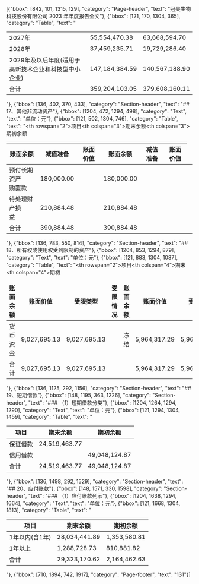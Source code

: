 [{"bbox": [842, 101, 1315, 129], "category": "Page-header", "text": "冠昊生物科技股份有限公司 2023 年年度报告全文"}, {"bbox": [121, 170, 1304, 365], "category": "Table", "text": "<table><tr><td>2027年</td><td>55,554,470.38</td><td>63,668,594.70</td></tr><tr><td>2028年</td><td>37,459,235.71</td><td>19,729,286.40</td></tr><tr><td>2029年及以后年度(适用于高新技术企业和科技型中小企业)</td><td>147,184,384.59</td><td>140,567,188.90</td></tr><tr><td>合计</td><td>359,204,103.05</td><td>379,608,160.11</td></tr></table>"}, {"bbox": [136, 402, 370, 433], "category": "Section-header", "text": "## 17、其他非流动资产"}, {"bbox": [1204, 472, 1294, 498], "category": "Text", "text": "单位：元"}, {"bbox": [121, 502, 1304, 746], "category": "Table", "text": "<table><thead><tr><th rowspan=\"2\">项目</th><th colspan=\"3\">期末余额</th><th colspan=\"3\">期初余额</th></tr><tr><th>账面余额</th><th>减值准备</th><th>账面价值</th><th>账面余额</th><th>减值准备</th><th>账面价值</th></tr></thead><tbody><tr><td>预付长期资产<br>购置款</td><td>180,000.00</td><td></td><td>180,000.00</td><td></td><td></td><td></td></tr><tr><td>待处理财产损<br>益</td><td>210,884.48</td><td></td><td>210,884.48</td><td></td><td></td><td></td></tr><tr><td>合计</td><td>390,884.48</td><td></td><td>390,884.48</td><td></td><td></td><td></td></tr></tbody></table>"}, {"bbox": [136, 783, 550, 814], "category": "Section-header", "text": "## 18、所有权或使用权受到限制的资产"}, {"bbox": [1204, 853, 1294, 879], "category": "Text", "text": "单位：元"}, {"bbox": [121, 883, 1304, 1087], "category": "Table", "text": "<table><thead><tr><th rowspan=\"2\">项目</th><th colspan=\"4\">期末</th><th colspan=\"4\">期初</th></tr><tr><th>账面余额</th><th>账面价值</th><th>受限类型</th><th>受限情况</th><th>账面余额</th><th>账面价值</th><th>受限类型</th><th>受限情况</th></tr></thead><tbody><tr><td>货币资金</td><td>9,027,695.13</td><td>9,027,695.13</td><td></td><td>冻结</td><td>5,964,317.29</td><td>5,964,317.29</td><td></td><td>冻结</td></tr><tr><td>合计</td><td>9,027,695.13</td><td>9,027,695.13</td><td></td><td></td><td>5,964,317.29</td><td>5,964,317.29</td><td></td><td></td></tr></tbody></table>"}, {"bbox": [136, 1125, 292, 1156], "category": "Section-header", "text": "## 19、短期借款"}, {"bbox": [148, 1195, 363, 1226], "category": "Section-header", "text": "### （1）短期借款分类"}, {"bbox": [1204, 1264, 1294, 1290], "category": "Text", "text": "单位：元"}, {"bbox": [121, 1294, 1304, 1459], "category": "Table", "text": "<table><thead><tr><th>项目</th><th>期末余额</th><th>期初余额</th></tr></thead><tbody><tr><td>保证借款</td><td>24,519,463.77</td><td></td></tr><tr><td>信用借款</td><td></td><td>49,048,124.87</td></tr><tr><td>合计</td><td>24,519,463.77</td><td>49,048,124.87</td></tr></tbody></table>"}, {"bbox": [136, 1498, 292, 1529], "category": "Section-header", "text": "## 20、应付账款"}, {"bbox": [148, 1571, 330, 1598], "category": "Section-header", "text": "### （1）应付账款列示"}, {"bbox": [1204, 1638, 1294, 1664], "category": "Text", "text": "单位：元"}, {"bbox": [121, 1668, 1304, 1813], "category": "Table", "text": "<table><thead><tr><th>项目</th><th>期末余额</th><th>期初余额</th></tr></thead><tbody><tr><td>1年以内(含1年)</td><td>28,034,441.89</td><td>1,353,580.81</td></tr><tr><td>1年以上</td><td>1,288,728.73</td><td>810,881.82</td></tr><tr><td>合计</td><td>29,323,170.62</td><td>2,164,462.63</td></tr></tbody></table>"}, {"bbox": [710, 1894, 742, 1917], "category": "Page-footer", "text": "131"}]